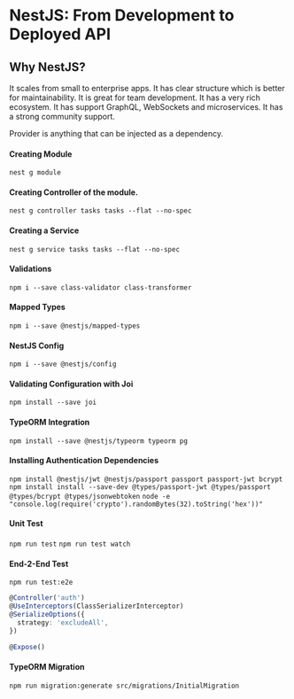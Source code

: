 # NestJS: From Development to Deployed API

## Why NestJS?
It scales from small to enterprise apps.
It has clear structure which is better for maintainability.
It is great for team development.
It has a very rich ecosystem.
It has support GraphQL, WebSockets and microservices.
It has a strong community support.

Provider is anything that can be injected as a dependency.

#### Creating Module

`nest g module`

#### Creating Controller of the module.

`nest g controller tasks tasks --flat --no-spec`

#### Creating a Service

`nest g service tasks tasks --flat --no-spec`

#### Validations
`npm i --save class-validator class-transformer`

#### Mapped Types
`npm i --save @nestjs/mapped-types`

#### NestJS Config
`npm i --save @nestjs/config`

#### Validating Configuration with Joi
`npm install --save joi`

#### TypeORM Integration
`npm install --save @nestjs/typeorm typeorm pg`

#### Installing Authentication Dependencies
`npm install @nestjs/jwt @nestjs/passport passport passport-jwt bcrypt`
`npm install install --save-dev @types/passport-jwt @types/passport @types/bcrypt @types/jsonwebtoken`
`node -e "console.log(require('crypto').randomBytes(32).toString('hex'))"`

#### Unit Test
`npm run test`
`npm run test watch`

#### End-2-End Test

`npm run test:e2e`

```typescript
@Controller('auth')
@UseInterceptors(ClassSerializerInterceptor)
@SerializeOptions({
  strategy: 'excludeAll',
})
```
```typescript
@Expose()
```

#### TypeORM Migration
`npm run migration:generate src/migrations/InitialMigration`